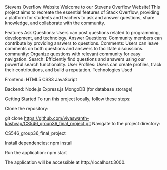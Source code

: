 
Stevens Overflow Website
Welcome to our Stevens Overflow Website! This project aims to recreate the essential features of Stack Overflow, providing a platform for students and teachers to ask and answer questions, share knowledge, and collaborate with the community.

Features
Ask Questions: Users can post questions related to programming, development, and technology.
Answer Questions: Community members can contribute by providing answers to questions.
Comments: Users can leave comments on both questions and answers to facilitate discussions.
community: Organize questions with relevant community for easy navigation.
Search: Efficiently find questions and answers using our powerful search functionality.
User Profiles: Users can create profiles, track their contributions, and build a reputation.
Technologies Used

Frontend:
HTML5
CSS3
JavaScript

Backend:
Node.js
Express.js
MongoDB (for database storage)

Getting Started
To run this project locally, follow these steps:

Clone the repository:

git clone https://github.com/vivaswanth-kashyap/CS546_group36_final_project.git
Navigate to the project directory:

CS546_group36_final_project

Install dependencies:
npm install

Run the application:
npm start

The application will be accessible at http://localhost:3000.